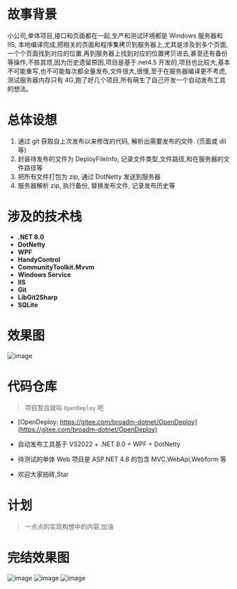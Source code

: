 # 故事背景

小公司,单体项目,接口和页面都在一起,生产和测试环境都是 Windows 服务器和 IIS, 本地编译完成,把相关的页面和程序集拷贝到服务器上,尤其是涉及到多个页面,一个个页面找到对应的位置,再到服务器上找到对应的位置拷贝进去,甚至还有备份等操作,不胜其烦,因为历史遗留原因,项目是基于.net4.5 开发的,项目也比较大,基本不可能重写,也不可能每次都全量发布,文件很大,很慢,至于在服务器编译更不考虑,测试服务器内存只有 4G,跑了好几个项目,所有萌生了自己开发一个自动发布工具的想法。

# 总体设想

1. 通过 git 获取自上次发布以来修改的代码, 解析出需要发布的文件. (页面或 dll 等)
2. 封装待发布的文件为 DeployFileInfo, 记录文件类型,文件路径,和在服务器的文件路径等
3. 把所有文件打包为 zip, 通过 DotNetty 发送到服务器
4. 服务器解析 zip, 执行备份, 替换发布文件, 记录发布历史等

# 涉及的技术栈

-   **.NET 8.0**
-   **DotNetty**
-   **WPF**
-   **HandyControl**
-   **CommunityToolkit.Mvvm**
-   **Windows Service**
-   **IIS**
-   **Git**
-   **LibGit2Sharp**
-   **SQLite**

# 效果图

![image](https://img2023.cnblogs.com/blog/776421/202312/776421-20231211112921777-91739111.png)

# 代码仓库

> 项目暂且就叫 `OpenDeploy` 吧

-   [OpenDeploy: https://gitee.com/broadm-dotnet/OpenDeploy](https://gitee.com/broadm-dotnet/OpenDeploy)

-   自动发布工具基于 VS2022 + .NET 8.0 + WPF + DotNetty
-   待测试的单体 Web 项目是 ASP.NET 4.8 的包含 MVC,WebApi,Webform 等
-   欢迎大家拍砖,Star

# 计划

> 一点点的实现构想中的内容,加油

# 完结效果图

![image](https://img2023.cnblogs.com/blog/776421/202312/776421-20231211112857559-8846133.png)
![image](https://img2023.cnblogs.com/blog/776421/202312/776421-20231211112921777-91739111.png)
![image](https://img2023.cnblogs.com/blog/776421/202312/776421-20231211112930027-1352501557.png)
